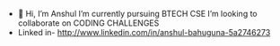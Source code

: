 - 👋 Hi, I’m Anshul
 I’m currently pursuing BTECH CSE
 I’m looking to collaborate on CODING CHALLENGES
-  Linked in- http://www.linkedin.com/in/anshul-bahuguna-5a2746273



<!---
anshul200527/anshul200527 is a ✨ special ✨ repository because its `README.md` (this file) appears on your GitHub profile.
You can click the Preview link to take a look at your changes.
--->
